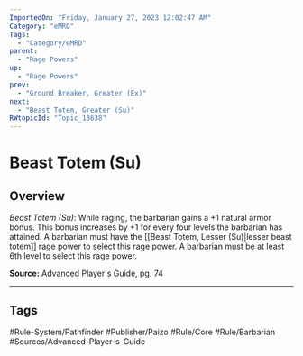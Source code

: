 ```yaml
---
ImportedOn: "Friday, January 27, 2023 12:02:47 AM"
Category: "eMRD"
Tags:
  - "Category/eMRD"
parent:
  - "Rage Powers"
up:
  - "Rage Powers"
prev:
  - "Ground Breaker, Greater (Ex)"
next:
  - "Beast Totem, Greater (Su)"
RWtopicId: "Topic_18638"
---
```

# Beast Totem (Su)
## Overview
*Beast Totem (Su)*: While raging, the barbarian gains a +1 natural armor bonus. This bonus increases by +1 for every four levels the barbarian has attained. A barbarian must have the [[Beast Totem, Lesser (Su)|lesser beast totem]] rage power to select this rage power. A barbarian must be at least 6th level to select this rage power.

**Source:** Advanced Player's Guide, pg. 74


---
## Tags
#Rule-System/Pathfinder #Publisher/Paizo #Rule/Core #Rule/Barbarian #Sources/Advanced-Player-s-Guide

